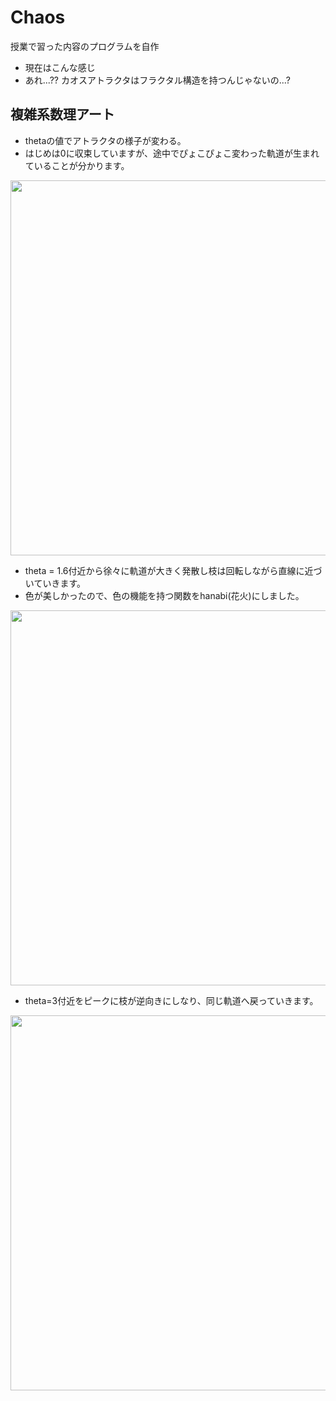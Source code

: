 # Chaos
授業で習った内容のプログラムを自作

* 現在はこんな感じ
* あれ...?? カオスアトラクタはフラクタル構造を持つんじゃないの...?

## 複雑系数理アート
* thetaの値でアトラクタの様子が変わる。
* はじめは0に収束していますが、途中でぴょこぴょこ変わった軌道が生まれていることが分かります。
<p align="center">
    <img src="https://github.com/mickylan2367/Chaos/assets/83509964/b6337109-861c-4d1a-8251-6e7406b31baf" width="600px">
</p>

* theta = 1.6付近から徐々に軌道が大きく発散し枝は回転しながら直線に近づいていきます。
* 色が美しかったので、色の機能を持つ関数をhanabi(花火)にしました。
<p align="center">
    <img src="https://github.com/mickylan2367/Chaos/assets/83509964/4372b3d2-f6a0-429f-a09f-363ed87f0328" width="600px">
</p>

* theta=3付近をピークに枝が逆向きにしなり、同じ軌道へ戻っていきます。
<p align="center">
    <img src="https://github.com/mickylan2367/Chaos/assets/83509964/98b4fa09-1cc8-403a-9ac7-201059aa8700" width="600px">
</p>

